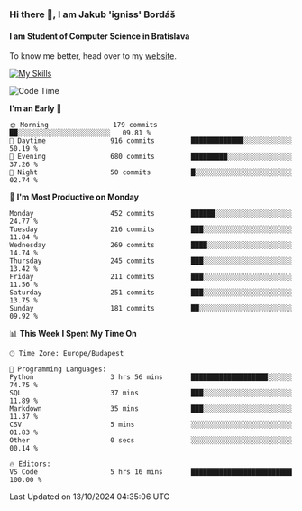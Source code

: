 ### Hi there 👋, I am Jakub 'igniss' Bordáš

#### I am Student of Computer Science in Bratislava
To know me better, head over to my [website](https://bordas.sk).

[![My Skills](https://skillicons.dev/icons?i=js,html,css,figma,svelte,java,kotlin,python,postgresql,typescript,nest,nodejs)](https://bordas.sk)


<!--START_SECTION:waka-->
![Code Time](http://img.shields.io/badge/Code%20Time-1%2C540%20hrs%208%20mins-blue)

**I'm an Early 🐤** 

```text
🌞 Morning                179 commits         ██░░░░░░░░░░░░░░░░░░░░░░░   09.81 % 
🌆 Daytime                916 commits         █████████████░░░░░░░░░░░░   50.19 % 
🌃 Evening                680 commits         █████████░░░░░░░░░░░░░░░░   37.26 % 
🌙 Night                  50 commits          █░░░░░░░░░░░░░░░░░░░░░░░░   02.74 % 
```
📅 **I'm Most Productive on Monday** 

```text
Monday                   452 commits         ██████░░░░░░░░░░░░░░░░░░░   24.77 % 
Tuesday                  216 commits         ███░░░░░░░░░░░░░░░░░░░░░░   11.84 % 
Wednesday                269 commits         ████░░░░░░░░░░░░░░░░░░░░░   14.74 % 
Thursday                 245 commits         ███░░░░░░░░░░░░░░░░░░░░░░   13.42 % 
Friday                   211 commits         ███░░░░░░░░░░░░░░░░░░░░░░   11.56 % 
Saturday                 251 commits         ███░░░░░░░░░░░░░░░░░░░░░░   13.75 % 
Sunday                   181 commits         ██░░░░░░░░░░░░░░░░░░░░░░░   09.92 % 
```


📊 **This Week I Spent My Time On** 

```text
🕑︎ Time Zone: Europe/Budapest

💬 Programming Languages: 
Python                   3 hrs 56 mins       ███████████████████░░░░░░   74.75 % 
SQL                      37 mins             ███░░░░░░░░░░░░░░░░░░░░░░   11.89 % 
Markdown                 35 mins             ███░░░░░░░░░░░░░░░░░░░░░░   11.37 % 
CSV                      5 mins              ░░░░░░░░░░░░░░░░░░░░░░░░░   01.83 % 
Other                    0 secs              ░░░░░░░░░░░░░░░░░░░░░░░░░   00.14 % 

🔥 Editors: 
VS Code                  5 hrs 16 mins       █████████████████████████   100.00 % 
```


 Last Updated on 13/10/2024 04:35:06 UTC
<!--END_SECTION:waka-->
